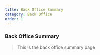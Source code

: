 ```yaml
---
title: Back Office Summary
category: Back Office
order: 1
---
```


### Back Office Summary

> This is the back office summary page
